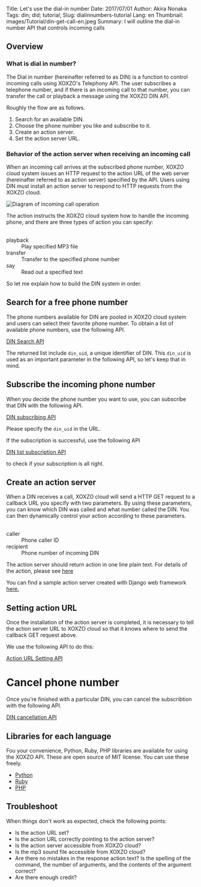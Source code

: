 Title: Let's use the dial-in number
Date: 2017/07/01
Author: Akira Nonaka
Tags: din; did; tutorial;
Slug: dialinnumbers-tutorial
Lang: en
Thumbnail: images/Tutorial/din-get-call-en.jpeg
Summary: I will outline the dial-in number API that controls incoming calls

## Overview

### What is dial in number?

The Dial in number (hereinafter referred to as DIN) is a function to control
incoming calls using XOXZO's Telephony API. The user subscribes a telephone number,
and if there is an incoming call to that number, you can transfer the call or playback
a message using the XOXZO DIN API.

Roughly the flow are as follows.

1. Search for an available DIN.
1. Choose the phone number you like and subscribe to it.
1. Create an action server.
1. Set the action server URL.

### Behavior of the action server when receiving an incoming call
 
When an incoming call arrives at the subscribed phone number, 
XOXZO cloud system issues an HTTP request to the action URL of the web server
(hereinafter referred to as action server) specified by the API.
Users using DIN must install an action server to respond to HTTP requests from the XOXZO cloud.

![Diagram of incoming call operation]({filename}/images/Tutorial/din-get-call-en.jpeg)

The action instructs the XOXZO cloud system how to handle the incoming phone, and there are
three types of action you can specify:

<Dl>
     <Dt> playback
     <Dd> Play specified MP3 file
     <Dt> transfer
     <Dd> Transfer to the specified phone number
     <Dt> say
     <Dd> Read out a specified text
</Dl>

So let me explain how to build the DIN system in order.

## Search for a free phone number

The phone numbers available for DIN are pooled in XOXZO cloud system and users can select their favorite phone number. 
To obtain a list of available phone numbers, use the following API.

[DIN Search API](http://docs.xoxzo.com/en/din.html#finding-a-dial-in-number-via-api)

The returned list include `din_uid`, a unique identifier of DIN.
This `din_uid` is used as an important parameter in the following API, so let's keep that in mind.

## Subscribe the incoming phone number

When you decide the phone number you want to use, you can subscribe that DIN with the
following API.

[DIN subscribing API](http://docs.xoxzo.com/en/din.html#subscribing-to-a-dial-in-number-via-api)

Please specify the `din_uid` in the URL.

If the subscription is successful, use the following API

[DIN list subscription API](http://docs.xoxzo.com/en/din.html#getting-the-list-of-subscribed-dial-in-numbers-via-api)

to check if your subscription is all right.

## Create an action server

When a DIN receives a call, XOXZO cloud will send a HTTP GET request to a callback URL you specify
with two parameters. By using these parameters, you can know which DIN was called and what number
called the DIN. You can then dynamically control your action according to these parameters.

<Dl>
    <Dt> caller
    <Dd> Phone caller ID
    <Dt> recipient
    <Dd> Phone number of incoming DIN
</Dl>

The action server should return action in one line plain text.
For details of the action, please see [here](http://docs.xoxzo.com/en/din.html#available-actions)

You can find a sample action server created with Django web framework
[here.](https://github.com/xoxzo/din-action-server-demo)

## Setting action URL

Once the installation of the action server is completed, it is necessary to tell the action
server URL to XOXZO cloud so that it knows where to send the callback GET request above. 

We use the following API to do this:

[Action URL Setting API](http://docs.xoxzo.com/en/din.html#attach-an-action-to-the-dial-in-number-via-api)

# Cancel phone number

Once you're finished with a particular DIN, you can cancel the subscribtion with the following API.

[DIN cancellation API](http://docs.xoxzo.com/en/din.html#subscribing-to-a-dial-in-number-via-api)

## Libraries for each language

Fou your convenience, Python, Ruby, PHP libraries are available for using the XOXZO API.
These are open source of MIT license. You can use these freely.

- [Python](https://github.com/xoxzo/xoxzo.cloudpy)
- [Ruby](https://github.com/xoxzo/xoxzo-cloudruby)
- [PHP](https://github.com/xoxzo/xoxzo.cloudphp)

## Troubleshoot

When things don't work as expected, check the following points:

- Is the action URL set?
- Is the action URL correctly pointing to the action server?
- Is the action server accessible from XOXZO cloud?
- Is the mp3 sound file accessible from XOXZO cloud?
- Are there no mistakes in the response action text?
  Is the spelling of the command, the number of arguments, and the contents of the argument correct?
- Are there enough credit?
